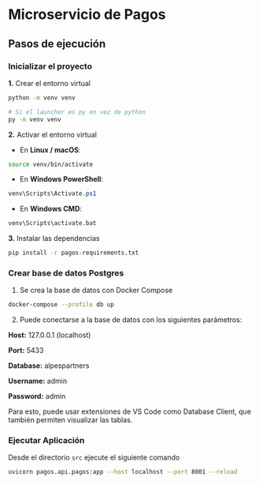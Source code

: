 # Microservicio de Pagos

## Pasos de ejecución

### Inicializar el proyecto

**1.** Crear el entorno virtual

```bash
python -m venv venv

# Si el launcher es py en vez de python
py -m venv venv
```

**2.** Activar el entorno virtual

- En **Linux / macOS**:

```bash
source venv/bin/activate
```

- En **Windows PowerShell**:

```powershell
venv\Scripts\Activate.ps1
```

- En **Windows CMD**:

```cmd
venv\Scripts\activate.bat
```

**3.** Instalar las dependencias

```bash
pip install -r pagos-requirements.txt
```

### Crear base de datos Postgres

1. Se crea la base de datos con Docker Compose

```bash
docker-compose --profile db up
```

2. Puede conectarse a la base de datos con los siguientes parámetros:

**Host:** 127.0.0.1 (localhost)

**Port:** 5433

**Database:** alpespartners

**Username:** admin

**Password:** admin

Para esto, puede usar extensiones de VS Code como Database Client, que también permiten visualizar las tablas.

### Ejecutar Aplicación

Desde el directorio `src` ejecute el siguiente comando

```bash
uvicorn pagos.api.pagos:app --host localhost --port 8001 --reload
```
